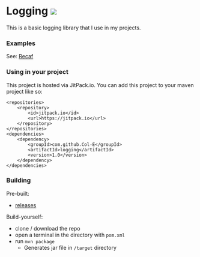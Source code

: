 # Logging [![](https://jitpack.io/v/Col-E/logging.svg)](https://jitpack.io/#Col-E/logging)

This is a basic logging library that I use in my projects. 

### Examples

See: [Recaf](https://github.com/Col-E/Recaf)

### Using in your project

This project is hosted via JitPack.io. You can add this project to your maven project like so:
```
<repositories>
	<repository>
	    <id>jitpack.io</id>
	    <url>https://jitpack.io</url>
	</repository>
</repositories>
<dependencies>
	<dependency>
	    <groupId>com.github.Col-E</groupId>
	    <artifactId>logging</artifactId>
	    <version>1.0</version>
	</dependency>
</dependencies>
```

### Building

Pre-built: 

* [releases](https://github.com/Col-E/logging/releases)

Build-yourself: 

* clone / download the repo
* open a terminal in the directory with `pom.xml`
* run `mvn package`
    * Generates jar file in `/target` directory